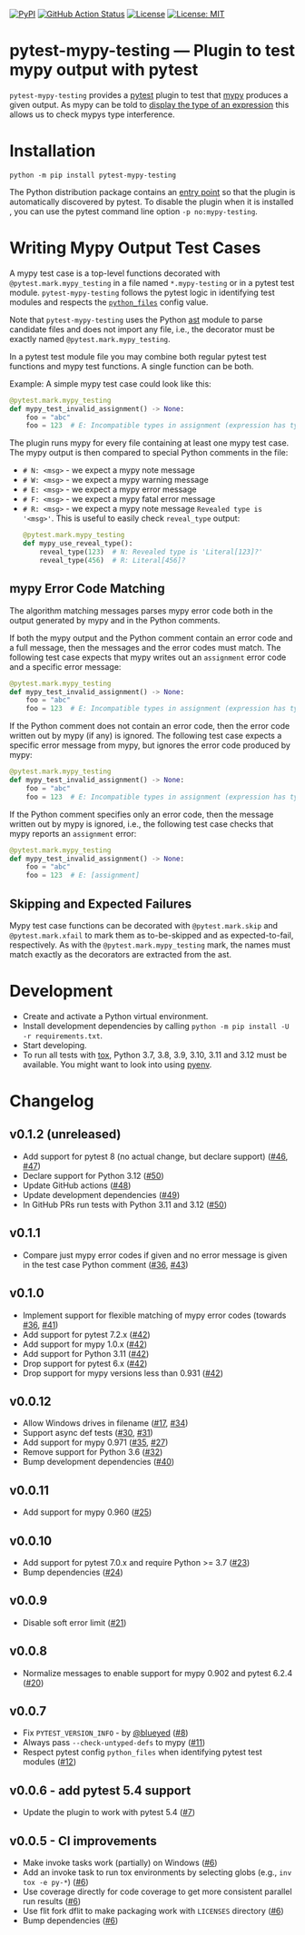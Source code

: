 <!--
SPDX-FileCopyrightText: David Fritzsche
SPDX-License-Identifier: CC0-1.0
-->
[![PyPI](https://img.shields.io/pypi/v/pytest-mypy-testing.svg)](https://pypi.python.org/pypi/pytest-mypy-testing)
[![GitHub Action Status](https://github.com/davidfritzsche/pytest-mypy-testing/workflows/Python%20package/badge.svg)](https://github.com/davidfritzsche/pytest-mypy-testing/actions)
[![License](https://img.shields.io/badge/License-Apache%202.0-blue.svg)](https://opensource.org/licenses/Apache-2.0)
[![License: MIT](https://img.shields.io/badge/License-MIT-yellow.svg)](https://opensource.org/licenses/MIT)


# pytest-mypy-testing — Plugin to test mypy output with pytest

`pytest-mypy-testing` provides a
[pytest](https://pytest.readthedocs.io/en/latest/) plugin to test that
[mypy](http://mypy-lang.org/) produces a given output. As mypy can be
told to [display the type of an
expression](https://mypy.readthedocs.io/en/latest/common_issues.html#displaying-the-type-of-an-expression)
this allows us to check mypys type interference.


# Installation

``` shell
python -m pip install pytest-mypy-testing
```

The Python distribution package contains an [entry
point](https://docs.pytest.org/en/latest/writing_plugins.html#making-your-plugin-installable-by-others)
so that the plugin is automatically discovered by pytest. To disable
the plugin when it is installed , you can use the pytest command line
option `-p no:mypy-testing`.


# Writing Mypy Output Test Cases

A mypy test case is a top-level functions decorated with
`@pytest.mark.mypy_testing` in a file named `*.mypy-testing` or in a
pytest test module.  `pytest-mypy-testing` follows the pytest logic in
identifying test modules and respects the
[`python_files`](https://docs.pytest.org/en/latest/reference.html#confval-python_files)
config value.

Note that ``pytest-mypy-testing`` uses the Python
[ast](https://docs.python.org/3/library/ast.html) module to parse
candidate files and does not import any file, i.e., the decorator must
be exactly named `@pytest.mark.mypy_testing`.

In a pytest test module file you may combine both regular pytest test
functions and mypy test functions. A single function can be both.

Example: A simple mypy test case could look like this:

``` python
@pytest.mark.mypy_testing
def mypy_test_invalid_assignment() -> None:
    foo = "abc"
    foo = 123  # E: Incompatible types in assignment (expression has type "int", variable has type "str")
```

The plugin runs mypy for every file containing at least one mypy test
case. The mypy output is then compared to special Python comments in
the file:

* `# N: <msg>` - we expect a mypy note message
* `# W: <msg>` - we expect a mypy warning message
* `# E: <msg>` - we expect a mypy error message
* `# F: <msg>` - we expect a mypy fatal error message
* `# R: <msg>` - we expect a mypy note message `Revealed type is
  '<msg>'`. This is useful to easily check `reveal_type` output:
     ```python
     @pytest.mark.mypy_testing
     def mypy_use_reveal_type():
         reveal_type(123)  # N: Revealed type is 'Literal[123]?'
         reveal_type(456)  # R: Literal[456]?
     ```

## mypy Error Code Matching

The algorithm matching messages parses mypy error code both in the
output generated by mypy and in the Python comments.

If both the mypy output and the Python comment contain an error code
and a full message, then the messages and the error codes must
match. The following test case expects that mypy writes out an
``assignment`` error code and a specific error message:

``` python
@pytest.mark.mypy_testing
def mypy_test_invalid_assignment() -> None:
    foo = "abc"
    foo = 123  # E: Incompatible types in assignment (expression has type "int", variable has type "str")  [assignment]
```

If the Python comment does not contain an error code, then the error
code written out by mypy (if any) is ignored. The following test case
expects a specific error message from mypy, but ignores the error code
produced by mypy:

``` python
@pytest.mark.mypy_testing
def mypy_test_invalid_assignment() -> None:
    foo = "abc"
    foo = 123  # E: Incompatible types in assignment (expression has type "int", variable has type "str")
```

If the Python comment specifies only an error code, then the message
written out by mypy is ignored, i.e., the following test case checks
that mypy reports an `assignment` error:

``` python
@pytest.mark.mypy_testing
def mypy_test_invalid_assignment() -> None:
    foo = "abc"
    foo = 123  # E: [assignment]
```


## Skipping and Expected Failures

Mypy test case functions can be decorated with `@pytest.mark.skip` and
`@pytest.mark.xfail` to mark them as to-be-skipped and as
expected-to-fail, respectively. As with the
`@pytest.mark.mypy_testing` mark, the names must match exactly as the
decorators are extracted from the ast.


# Development

* Create and activate a Python virtual environment.
* Install development dependencies by calling `python -m pip install
  -U -r requirements.txt`.
* Start developing.
* To run all tests with [tox](https://tox.readthedocs.io/en/latest/),
  Python 3.7, 3.8, 3.9, 3.10, 3.11 and 3.12 must be available. You
  might want to look into using
  [pyenv](https://github.com/pyenv/pyenv).


# Changelog

## v0.1.2 (unreleased)

* Add support for pytest 8 (no actual change, but declare support)
  ([#46][i46], [#47][p47])
* Declare support for Python 3.12 ([#50][p50])
* Update GitHub actions ([#48][p48])
* Update development dependencies ([#49][p49])
* In GitHub PRs run tests with Python 3.11 and 3.12 ([#50][p50])

## v0.1.1

* Compare just mypy error codes if given and no error message is given
  in the test case Python comment ([#36][i36], [#43][p43])

## v0.1.0

* Implement support for flexible matching of mypy error codes (towards
  [#36][i36], [#41][p41])
* Add support for pytest 7.2.x ([#42][p42])
* Add support for mypy 1.0.x ([#42][p42])
* Add support for Python 3.11 ([#42][p42])
* Drop support for pytest 6.x ([#42][p42])
* Drop support for mypy versions less than 0.931 ([#42][p42])

## v0.0.12

* Allow Windows drives in filename ([#17][i17], [#34][p34])
* Support async def tests ([#30][i30], [#31][p31])
* Add support for mypy 0.971 ([#35][i35], [#27][i27])
* Remove support for Python 3.6 ([#32][p32])
* Bump development dependencies ([#40][p40])

## v0.0.11

* Add support for mypy 0.960 ([#25][p25])

## v0.0.10

* Add support for pytest 7.0.x and require Python >= 3.7 ([#23][p23])
* Bump dependencies ([#24][p24])

## v0.0.9

* Disable soft error limit ([#21][p21])

## v0.0.8

* Normalize messages to enable support for mypy 0.902 and pytest 6.2.4 ([#20][p20])

## v0.0.7

* Fix `PYTEST_VERSION_INFO` - by [@blueyed](https://github.com/blueyed) ([#8][p8])
* Always pass `--check-untyped-defs` to mypy ([#11][p11])
* Respect pytest config `python_files` when identifying pytest test modules ([#12][p12])

## v0.0.6 - add pytest 5.4 support

* Update the plugin to work with pytest 5.4 ([#7][p7])

## v0.0.5 - CI improvements

* Make invoke tasks work (partially) on Windows ([#6][p6])
* Add an invoke task to run tox environments by selecting globs (e.g.,
  `inv tox -e py-*`) ([#6][p6])
* Use coverage directly for code coverage to get more consistent
  parallel run results ([#6][p6])
* Use flit fork dflit to make packaging work with `LICENSES` directory
  ([#6][p6])
* Bump dependencies ([#6][p6])


[i17]: https://github.com/davidfritzsche/pytest-mypy-testing/issues/17
[i27]: https://github.com/davidfritzsche/pytest-mypy-testing/issues/27
[i30]: https://github.com/davidfritzsche/pytest-mypy-testing/issues/30
[i35]: https://github.com/davidfritzsche/pytest-mypy-testing/issues/35
[i36]: https://github.com/davidfritzsche/pytest-mypy-testing/issues/36
[i46]: https://github.com/davidfritzsche/pytest-mypy-testing/issues/46

[p6]: https://github.com/davidfritzsche/pytest-mypy-testing/pull/6
[p7]: https://github.com/davidfritzsche/pytest-mypy-testing/pull/7
[p8]: https://github.com/davidfritzsche/pytest-mypy-testing/pull/8
[p11]: https://github.com/davidfritzsche/pytest-mypy-testing/pull/11
[p12]: https://github.com/davidfritzsche/pytest-mypy-testing/pull/12
[p20]: https://github.com/davidfritzsche/pytest-mypy-testing/pull/20
[p21]: https://github.com/davidfritzsche/pytest-mypy-testing/pull/21
[p23]: https://github.com/davidfritzsche/pytest-mypy-testing/pull/23
[p24]: https://github.com/davidfritzsche/pytest-mypy-testing/pull/24
[p25]: https://github.com/davidfritzsche/pytest-mypy-testing/pull/25
[p31]: https://github.com/davidfritzsche/pytest-mypy-testing/pull/31
[p32]: https://github.com/davidfritzsche/pytest-mypy-testing/pull/32
[p34]: https://github.com/davidfritzsche/pytest-mypy-testing/pull/34
[p40]: https://github.com/davidfritzsche/pytest-mypy-testing/pull/40
[p41]: https://github.com/davidfritzsche/pytest-mypy-testing/pull/41
[p42]: https://github.com/davidfritzsche/pytest-mypy-testing/pull/42
[p43]: https://github.com/davidfritzsche/pytest-mypy-testing/pull/43
[p47]: https://github.com/davidfritzsche/pytest-mypy-testing/pull/47
[p48]: https://github.com/davidfritzsche/pytest-mypy-testing/pull/48
[p49]: https://github.com/davidfritzsche/pytest-mypy-testing/pull/49
[p50]: https://github.com/davidfritzsche/pytest-mypy-testing/pull/50
